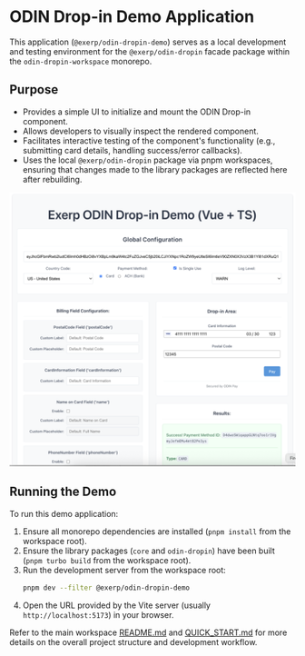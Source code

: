 # ODIN Drop-in Demo Application

This application (`@exerp/odin-dropin-demo`) serves as a local development and testing environment for the `@exerp/odin-dropin` facade package within the `odin-dropin-workspace` monorepo.

## Purpose

*   Provides a simple UI to initialize and mount the ODIN Drop-in component.
*   Allows developers to visually inspect the rendered component.
*   Facilitates interactive testing of the component's functionality (e.g., submitting card details, handling success/error callbacks).
*   Uses the local `@exerp/odin-dropin` package via pnpm workspaces, ensuring that changes made to the library packages are reflected here after rebuilding.

<p align="center">
  <img src="../../docs/assets/images/dropin-demo.png" alt="ODIN Drop-in Demo App Interface" width="600">
</p>

## Running the Demo

To run this demo application:

1.  Ensure all monorepo dependencies are installed (`pnpm install` from the workspace root).
2.  Ensure the library packages (`core` and `odin-dropin`) have been built (`pnpm turbo build` from the workspace root).
3.  Run the development server from the workspace root:
    ```bash
    pnpm dev --filter @exerp/odin-dropin-demo
    ```
4.  Open the URL provided by the Vite server (usually `http://localhost:5173`) in your browser.

Refer to the main workspace [README.md](../../README.md) and [QUICK_START.md](../../QUICK_START.md) for more details on the overall project structure and development workflow.